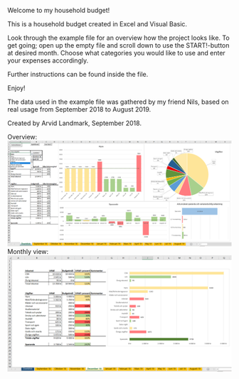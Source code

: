 Welcome to my household budget!

This is a household budget created in Excel and Visual Basic. 

Look through the example file for an overview how the project looks like.
To get going; open up the empty file and scroll down to use the START!-button at desired month. Choose what categories you would like to use and enter your expenses accordingly.

Further instructions can be found inside the file. 

Enjoy!

The data used in the example file was gathered by my friend Nils, based on real usage from September 2018 to August 2019. 

Created by Arvid Landmark, September 2018. 

Overview:
![image](budget_overview.png)
Monthly view:
![image](budget_monthview.png)
